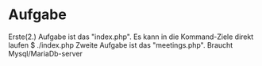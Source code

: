 # Aufgabe
Erste(2.) Aufgabe ist das "index.php". Es kann in die Kommand-Ziele direkt laufen
$ ./index.php
Zweite Aufgabe ist das "meetings.php". Braucht Mysql/MariaDb-server 
